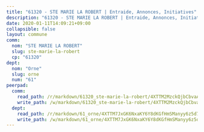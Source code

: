 ```yaml
---
title: "61320 - STE MARIE LA ROBERT | Entraide, Annonces, Initiatives"
description: "61320 - STE MARIE LA ROBERT | Entraide, Annonces, Initiatives"
date: 2020-01-11T14:09:21+09:00
collapsible: false
layout: commune
comm:
  nom: "STE MARIE LA ROBERT"
  slug: ste-marie-la-robert
  cp: "61320"
dept:
  nom: "Orne"
  slug: orne
  num: "61"
peerpad:
  comm:
    read_path: /r/markdown/61320_ste-marie-la-robert/4XTTM2MzckQjbCbvaALwP1GC8srSxuVkLk6DqdLLkhqL6YDU5
    write_path: /w/markdown/61320_ste-marie-la-robert/4XTTM2MzckQjbCbvaALwP1GC8srSxuVkLk6DqdLLkhqL6YDU5-K3TgUpqb49BTQjYKm6XrbWFyMggwVz9GKuy8XFxMSxbvF1aV6aFRvFi4ruJ76CUtPQgHJcUuFedZwFVjMZi4N27dWx2uWfyjptwkBcnpTTQrU1LTMC7NG8wDwRUa5gQcuy4N92hw
  dept:
    read_path: /r/markdown/61_orne/4XTTM7JxGK6NxaKY6Y8dKGfHmSManyy6z5d78TaTcUn3zJjy6
    write_path: /w/markdown/61_orne/4XTTM7JxGK6NxaKY6Y8dKGfHmSManyy6z5d78TaTcUn3zJjy6-K3TgUN9f9h2Fmk7w15QXNPtmJYWWDYEB4sLb6BW46ErzRh2NG4TmnnXd3GJfJ3dVSNBE8WudjKbLAy4CD2mQTtYeoUAUzvKztzGsCxcQ4ezpe7WGMgkNubsBkL3vV47Zushr5DqN
---
```


